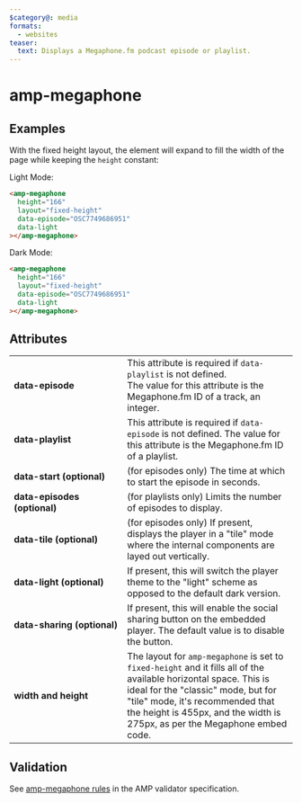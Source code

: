 ```yaml
---
$category@: media
formats:
  - websites
teaser:
  text: Displays a Megaphone.fm podcast episode or playlist.
---
```


<!---
Copyright 2019 The AMP HTML Authors. All Rights Reserved.

Licensed under the Apache License, Version 2.0 (the "License");
you may not use this file except in compliance with the License.
You may obtain a copy of the License at

      http://www.apache.org/licenses/LICENSE-2.0

Unless required by applicable law or agreed to in writing, software
distributed under the License is distributed on an "AS-IS" BASIS,
WITHOUT WARRANTIES OR CONDITIONS OF ANY KIND, either express or implied.
See the License for the specific language governing permissions and
limitations under the License.
-->

# amp-megaphone

## Examples

With the fixed height layout, the element will expand to fill the width of the page while keeping the `height` constant:

Light Mode:

```html
<amp-megaphone
  height="166"
  layout="fixed-height"
  data-episode="OSC7749686951"
  data-light
></amp-megaphone>
```

Dark Mode:

```html
<amp-megaphone
  height="166"
  layout="fixed-height"
  data-episode="OSC7749686951"
  data-light
></amp-megaphone>
```

## Attributes

<table>
  <tr>
    <td width="40%"><strong>data-episode</strong></td>
    <td>This attribute is required if <code>data-playlist</code> is not defined.<br />
The value for this attribute is the Megaphone.fm ID of a track, an integer.</td>
  </tr>
  <tr>
    <td width="40%"><strong>data-playlist</strong></td>
    <td>This attribute is required if <code>data-episode</code> is not defined.
The value for this attribute is the Megaphone.fm ID of a playlist.</td>
  </tr>
  <tr>
    <td width="40%"><strong>data-start (optional)</strong></td>
    <td>(for episodes only) The time at which to start the episode in seconds.</td>
  </tr>
  <tr>
    <td width="40%"><strong>data-episodes (optional)</strong></td>
    <td>(for playlists only) Limits the number of episodes to display.</td>
  </tr>
  <tr>
    <td width="40%"><strong>data-tile (optional)</strong></td>
    <td>(for episodes only) If present, displays the player in a "tile" mode where the internal components are layed out vertically.</td>
  </tr>
  <tr>
    <td width="40%"><strong>data-light (optional)</strong></td>
    <td>If present, this will switch the player theme to the "light" scheme as opposed to the default dark version.</td>
  </tr>
  <tr>
    <td width="40%"><strong>data-sharing (optional)</strong></td>
    <td>If present, this will enable the social sharing button on the embedded player. The default value is to disable the button.</td>
  </tr>
  <tr>
    <td width="40%"><strong>width and height</strong></td>
    <td>The layout for <code>amp-megaphone</code> is set to <code>fixed-height</code> and it fills all of the available horizontal space. This is ideal for the "classic" mode, but for "tile" mode, it's recommended that the height is 455px, and the width is 275px, as per the Megaphone embed code.</td>
  </tr>
</table>

## Validation

See [amp-megaphone rules](https://github.com/ampproject/amphtml/blob/main/extensions/amp-megaphone/validator-amp-megaphone.protoascii) in the AMP validator specification.

